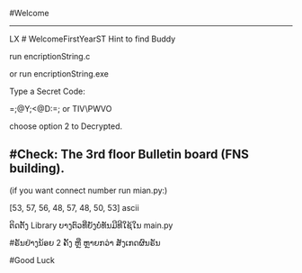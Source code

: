 
#Welcome

--------------------------------------

LX # WelcomeFirstYearST
Hint to find Buddy

run encriptionString.c

or run encriptionString.exe

Type a Secret Code:

=;@Y;<@D:=; 
 or 
TIV\PWVO

choose option 2 to Decrypted.

#Check: The 3rd floor Bulletin board (FNS building).
--------------------------------------
(if you want connect number run mian.py:)

[53, 57, 56, 48, 57, 48, 50, 53] ascii

ຕິດຕັ້ງ Library ບາງຕົວທີ່ຍັງບໍ່ທັນມີທີໃຊ້ໃນ main.py

#ຣັນຢ່າງນ້ອຍ 2 ຄັ້ງ ຫຼື ຫຼາຍກວ່າ ສັງເກດຜົນຣັນ

#Good Luck
